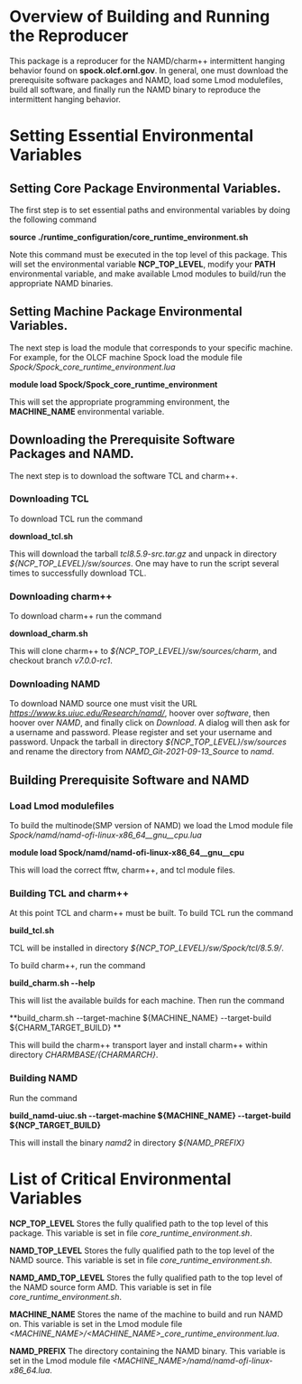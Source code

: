 # Overview of Building and Running the Reproducer
This package is a reproducer for the NAMD/charm++ intermittent hanging behavior
found on **spock.olcf.ornl.gov**. In general, one must download the
prerequisite software packages and NAMD, load some Lmod modulefiles, build all
software, and finally run the NAMD binary to reproduce the intermittent hanging
behavior. 

# Setting Essential Environmental Variables

## Setting Core Package Environmental Variables.
The first step is to set essential paths and environmental variables by
doing the following command<br>

**source ./runtime\_configuration/core\_runtime\_environment.sh**<br>

Note this command must be executed in the top level of this package. This will
set the environmental variable **NCP_TOP_LEVEL**, modify your **PATH**
environmental variable, and make available Lmod modules to build/run the
appropriate NAMD binaries.<br>

## Setting Machine Package Environmental Variables.

The next step is load the module that corresponds to your specific machine. For
example, for the OLCF machine Spock load the module file
*Spock/Spock\_core\_runtime\_environment.lua*

**module load Spock/Spock\_core\_runtime\_environment**<br>

This will set the appropriate programming environment, the **MACHINE\_NAME** environmental
variable.<br>

## Downloading the Prerequisite Software Packages and NAMD.

The next step is to download the software TCL and charm++.<br>

### Downloading TCL

To download TCL run the command<br>

**download\_tcl.sh**<br>

This will download the tarball *tcl8.5.9-src.tar.gz* and unpack in directory
*${NCP_TOP_LEVEL}/sw/sources*. One may have to run the script several
times to successfully download TCL.<br>

### Downloading charm++

To download charm++ run the command<br>

**download_charm.sh**<br>

This will clone charm++ to *${NCP_TOP_LEVEL}/sw/sources/charm*, and checkout
branch *v7.0.0-rc1*.<br>

### Downloading NAMD
To download NAMD source one must visit the URL
*https://www.ks.uiuc.edu/Research/namd/*, hoover over *software*, then hoover
over *NAMD*, and finally click on *Download*. A dialog will then ask for a
username and password. Please register and set your username and password.
Unpack the tarball in directory *${NCP_TOP_LEVEL}/sw/sources* and rename the
directory from *NAMD\_Git-2021-09-13\_Source* to *namd*.

## Building Prerequisite Software and NAMD

### Load Lmod modulefiles
To build the multinode(SMP version of NAMD) we load the Lmod module file  
*Spock/namd/namd-ofi-linux-x86\_64\_\_gnu\_\_cpu.lua*<br>

**module load Spock/namd/namd-ofi-linux-x86_64\_\_gnu\_\_cpu**<br>

This will load the correct fftw, charm++, and tcl module files.<br>

### Building TCL and charm++

At this point TCL and charm++ must be built. To build TCL run the command<br>

**build_tcl.sh**<br>

TCL will be installed in directory *${NCP_TOP_LEVEL}/sw/Spock/tcl/8.5.9/*.<br>

To build charm++, run the command<br> 

**build_charm.sh --help**<br>

This will list the available builds for each machine. Then run the command

**build_charm.sh --target-machine ${MACHINE\_NAME} --target-build ${CHARM\_TARGET\_BUILD} **<br>

This will build the charm++ transport layer and install charm++ within
directory *${CHARMBASE}/${CHARMARCH}*.<br>

### Building NAMD

Run the command<br> 

**build\_namd-uiuc.sh --target-machine ${MACHINE\_NAME} --target-build ${NCP\_TARGET\_BUILD}**<br>

This will install the binary *namd2* in directory *${NAMD\_PREFIX}*

# List of Critical Environmental Variables

**NCP_TOP_LEVEL** Stores the fully qualified path to the
top level of this package. This variable is set in file *core\_runtime\_environment.sh*.
<br>

**NAMD_TOP_LEVEL** Stores the fully qualified path to the top level
of the NAMD source. This variable is set in file *core\_runtime\_environment.sh*.
<br>

**NAMD_AMD_TOP_LEVEL** Stores the fully qualified path to the top level
of the NAMD source form AMD. This variable is set in file *core\_runtime\_environment.sh*.
<br>

**MACHINE_NAME** Stores the name of the machine to build and run NAMD on. This variable
is set in the Lmod module file *&lt;MACHINE_NAME&gt;/&lt;MACHINE_NAME&gt;\_core\_runtime\_environment.lua*.

**NAMD_PREFIX** The directory containing the NAMD binary. This variable
is set in the Lmod module file *&lt;MACHINE_NAME&gt;/namd/namd-ofi-linux-x86_64.lua*.

